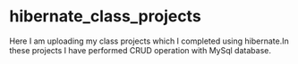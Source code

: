 # hibernate_class_projects
Here I am uploading my class projects which I completed using hibernate.In these projects I have performed CRUD operation 
with MySql database.
